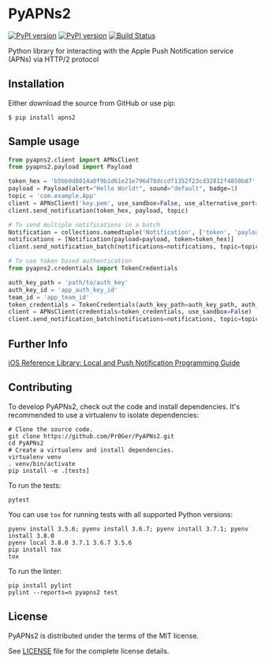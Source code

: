 # PyAPNs2

[![PyPI version](https://img.shields.io/pypi/v/apns2.svg)](https://pypi.python.org/pypi/apns2)
[![PyPI version](https://img.shields.io/pypi/pyversions/apns2.svg)](https://pypi.python.org/pypi/apns2)
[![Build Status](https://drone.pr0ger.dev/api/badges/Pr0Ger/PyAPNs2/status.svg)](https://drone.pr0ger.dev/Pr0Ger/PyAPNs2)

Python library for interacting with the Apple Push Notification service (APNs) via HTTP/2 protocol

## Installation

Either download the source from GitHub or use pip:

    $ pip install apns2

## Sample usage

```python
from pyapns2.client import APNsClient
from pyapns2.payload import Payload

token_hex = 'b5bb9d8014a0f9b1d61e21e796d78dccdf1352f23cd32812f4850b87'
payload = Payload(alert="Hello World!", sound="default", badge=1)
topic = 'com.example.App'
client = APNsClient('key.pem', use_sandbox=False, use_alternative_port=False)
client.send_notification(token_hex, payload, topic)

# To send multiple notifications in a batch
Notification = collections.namedtuple('Notification', ['token', 'payload'])
notifications = [Notification(payload=payload, token=token_hex)]
client.send_notification_batch(notifications=notifications, topic=topic)

# To use token based authentication
from pyapns2.credentials import TokenCredentials

auth_key_path = 'path/to/auth_key'
auth_key_id = 'app_auth_key_id'
team_id = 'app_team_id'
token_credentials = TokenCredentials(auth_key_path=auth_key_path, auth_key_id=auth_key_id, team_id=team_id)
client = APNsClient(credentials=token_credentials, use_sandbox=False)
client.send_notification_batch(notifications=notifications, topic=topic)
```

## Further Info

[iOS Reference Library: Local and Push Notification Programming Guide][a1]

## Contributing

To develop PyAPNs2, check out the code and install dependencies. It's recommended to use a virtualenv to isolate dependencies:
```shell
# Clone the source code.
git clone https://github.com/Pr0Ger/PyAPNs2.git
cd PyAPNs2
# Create a virtualenv and install dependencies.
virtualenv venv
. venv/bin/activate
pip install -e .[tests]
```

To run the tests:
```shell
pytest
```

You can use `tox` for running tests with all supported Python versions:
```shell
pyenv install 3.5.6; pyenv install 3.6.7; pyenv install 3.7.1; pyenv install 3.8.0
pyenv local 3.8.0 3.7.1 3.6.7 3.5.6
pip install tox
tox
```

To run the linter:
```shell
pip install pylint
pylint --reports=n pyapns2 test
```

## License

PyAPNs2 is distributed under the terms of the MIT license.

See [LICENSE](LICENSE) file for the complete license details.

[a1]:https://developer.apple.com/documentation/usernotifications?language=objc
